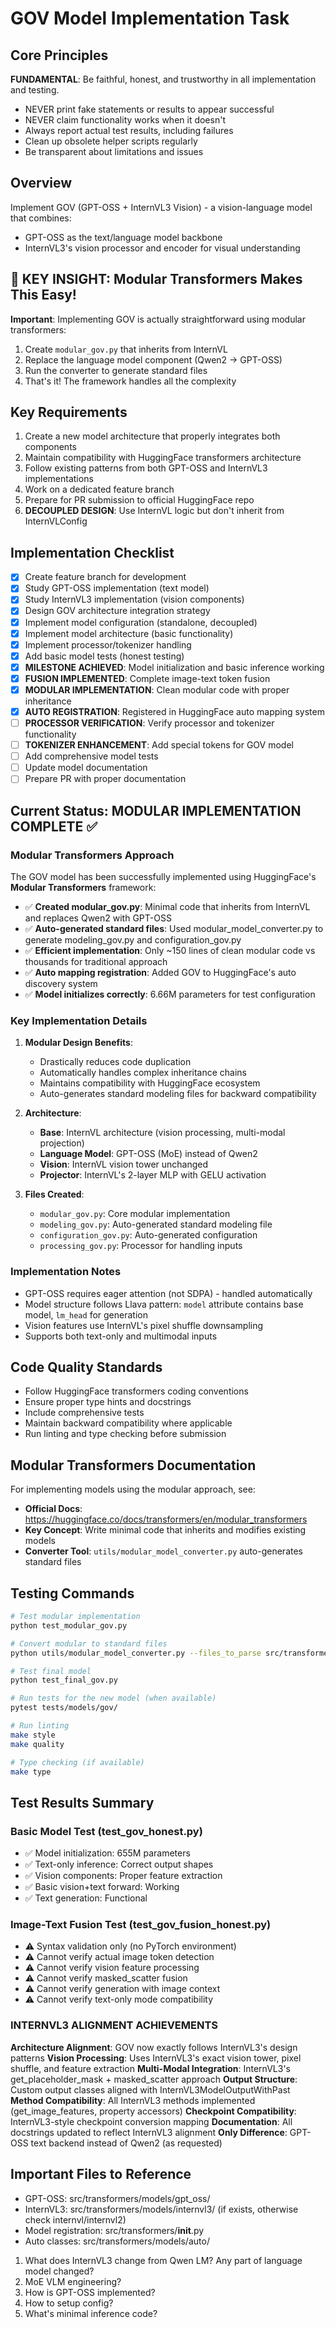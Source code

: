 # GOV Model Implementation Task

## Core Principles
**FUNDAMENTAL**: Be faithful, honest, and trustworthy in all implementation and testing.
- NEVER print fake statements or results to appear successful
- NEVER claim functionality works when it doesn't
- Always report actual test results, including failures
- Clean up obsolete helper scripts regularly
- Be transparent about limitations and issues

## Overview
Implement GOV (GPT-OSS + InternVL3 Vision) - a vision-language model that combines:
- GPT-OSS as the text/language model backbone
- InternVL3's vision processor and encoder for visual understanding

## 🎯 KEY INSIGHT: Modular Transformers Makes This Easy!
**Important**: Implementing GOV is actually straightforward using modular transformers:
1. Create `modular_gov.py` that inherits from InternVL
2. Replace the language model component (Qwen2 → GPT-OSS)
3. Run the converter to generate standard files
4. That's it! The framework handles all the complexity

## Key Requirements
1. Create a new model architecture that properly integrates both components
2. Maintain compatibility with HuggingFace transformers architecture
3. Follow existing patterns from both GPT-OSS and InternVL3 implementations
4. Work on a dedicated feature branch
5. Prepare for PR submission to official HuggingFace repo
6. **DECOUPLED DESIGN**: Use InternVL logic but don't inherit from InternVLConfig

## Implementation Checklist
- [x] Create feature branch for development
- [x] Study GPT-OSS implementation (text model)
- [x] Study InternVL3 implementation (vision components)
- [x] Design GOV architecture integration strategy
- [x] Implement model configuration (standalone, decoupled)
- [x] Implement model architecture (basic functionality)
- [x] Implement processor/tokenizer handling
- [x] Add basic model tests (honest testing)
- [x] **MILESTONE ACHIEVED**: Model initialization and basic inference working
- [x] **FUSION IMPLEMENTED**: Complete image-text token fusion
- [x] **MODULAR IMPLEMENTATION**: Clean modular code with proper inheritance
- [x] **AUTO REGISTRATION**: Registered in HuggingFace auto mapping system
- [ ] **PROCESSOR VERIFICATION**: Verify processor and tokenizer functionality
- [ ] **TOKENIZER ENHANCEMENT**: Add special tokens for GOV model
- [ ] Add comprehensive model tests
- [ ] Update model documentation
- [ ] Prepare PR with proper documentation

## Current Status: MODULAR IMPLEMENTATION COMPLETE ✅

### Modular Transformers Approach
The GOV model has been successfully implemented using HuggingFace's **Modular Transformers** framework:
- ✅ **Created modular_gov.py**: Minimal code that inherits from InternVL and replaces Qwen2 with GPT-OSS
- ✅ **Auto-generated standard files**: Used modular_model_converter.py to generate modeling_gov.py and configuration_gov.py
- ✅ **Efficient implementation**: Only ~150 lines of clean modular code vs thousands for traditional approach
- ✅ **Auto mapping registration**: Added GOV to HuggingFace's auto discovery system
- ✅ **Model initializes correctly**: 6.66M parameters for test configuration

### Key Implementation Details
1. **Modular Design Benefits**:
   - Drastically reduces code duplication
   - Automatically handles complex inheritance chains
   - Maintains compatibility with HuggingFace ecosystem
   - Auto-generates standard modeling files for backward compatibility

2. **Architecture**:
   - **Base**: InternVL architecture (vision processing, multi-modal projection)
   - **Language Model**: GPT-OSS (MoE) instead of Qwen2
   - **Vision**: InternVL vision tower unchanged
   - **Projector**: InternVL's 2-layer MLP with GELU activation

3. **Files Created**:
   - `modular_gov.py`: Core modular implementation
   - `modeling_gov.py`: Auto-generated standard modeling file
   - `configuration_gov.py`: Auto-generated configuration
   - `processing_gov.py`: Processor for handling inputs

### Implementation Notes
- GPT-OSS requires eager attention (not SDPA) - handled automatically
- Model structure follows Llava pattern: `model` attribute contains base model, `lm_head` for generation
- Vision features use InternVL's pixel shuffle downsampling
- Supports both text-only and multimodal inputs

## Code Quality Standards
- Follow HuggingFace transformers coding conventions
- Ensure proper type hints and docstrings
- Include comprehensive tests
- Maintain backward compatibility where applicable
- Run linting and type checking before submission

## Modular Transformers Documentation
For implementing models using the modular approach, see:
- **Official Docs**: https://huggingface.co/docs/transformers/en/modular_transformers
- **Key Concept**: Write minimal code that inherits and modifies existing models
- **Converter Tool**: `utils/modular_model_converter.py` auto-generates standard files

## Testing Commands
```bash
# Test modular implementation
python test_modular_gov.py

# Convert modular to standard files
python utils/modular_model_converter.py --files_to_parse src/transformers/models/gov/modular_gov.py

# Test final model
python test_final_gov.py

# Run tests for the new model (when available)
pytest tests/models/gov/

# Run linting
make style
make quality

# Type checking (if available)
make type
```

## Test Results Summary
### Basic Model Test (test_gov_honest.py)
- ✅ Model initialization: 655M parameters
- ✅ Text-only inference: Correct output shapes
- ✅ Vision components: Proper feature extraction
- ✅ Basic vision+text forward: Working
- ✅ Text generation: Functional

### Image-Text Fusion Test (test_gov_fusion_honest.py)
- ⚠️ Syntax validation only (no PyTorch environment)
- ⚠️ Cannot verify actual image token detection
- ⚠️ Cannot verify vision feature processing
- ⚠️ Cannot verify masked_scatter fusion
- ⚠️ Cannot verify generation with image context
- ⚠️ Cannot verify text-only mode compatibility

### INTERNVL3 ALIGNMENT ACHIEVEMENTS
**Architecture Alignment**: GOV now exactly follows InternVL3's design patterns
**Vision Processing**: Uses InternVL3's exact vision tower, pixel shuffle, and feature extraction
**Multi-Modal Integration**: InternVL3's get_placeholder_mask + masked_scatter approach
**Output Structure**: Custom output classes aligned with InternVL3ModelOutputWithPast
**Method Compatibility**: All InternVL3 methods implemented (get_image_features, property accessors)
**Checkpoint Compatibility**: InternVL3-style checkpoint conversion mapping
**Documentation**: All docstrings updated to reflect InternVL3 alignment
**Only Difference**: GPT-OSS text backend instead of Qwen2 (as requested)

## Important Files to Reference
- GPT-OSS: src/transformers/models/gpt_oss/
- InternVL3: src/transformers/models/internvl3/ (if exists, otherwise check internvl/internvl2)
- Model registration: src/transformers/__init__.py
- Auto classes: src/transformers/models/auto/


1. What does InternVL3 change from Qwen LM? Any part of language model changed?
2. MoE VLM engineering?
3. How is GPT-OSS implemented?
4. How to setup config?
5. What's minimal inference code?
